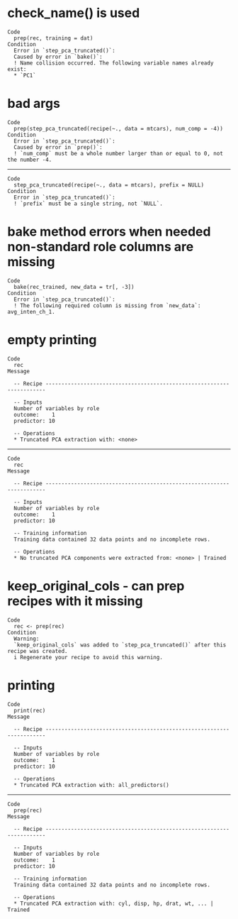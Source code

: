 # check_name() is used

    Code
      prep(rec, training = dat)
    Condition
      Error in `step_pca_truncated()`:
      Caused by error in `bake()`:
      ! Name collision occurred. The following variable names already exist:
      * `PC1`

# bad args

    Code
      prep(step_pca_truncated(recipe(~., data = mtcars), num_comp = -4))
    Condition
      Error in `step_pca_truncated()`:
      Caused by error in `prep()`:
      ! `num_comp` must be a whole number larger than or equal to 0, not the number -4.

---

    Code
      step_pca_truncated(recipe(~., data = mtcars), prefix = NULL)
    Condition
      Error in `step_pca_truncated()`:
      ! `prefix` must be a single string, not `NULL`.

# bake method errors when needed non-standard role columns are missing

    Code
      bake(rec_trained, new_data = tr[, -3])
    Condition
      Error in `step_pca_truncated()`:
      ! The following required column is missing from `new_data`: avg_inten_ch_1.

# empty printing

    Code
      rec
    Message
      
      -- Recipe ----------------------------------------------------------------------
      
      -- Inputs 
      Number of variables by role
      outcome:    1
      predictor: 10
      
      -- Operations 
      * Truncated PCA extraction with: <none>

---

    Code
      rec
    Message
      
      -- Recipe ----------------------------------------------------------------------
      
      -- Inputs 
      Number of variables by role
      outcome:    1
      predictor: 10
      
      -- Training information 
      Training data contained 32 data points and no incomplete rows.
      
      -- Operations 
      * No truncated PCA components were extracted from: <none> | Trained

# keep_original_cols - can prep recipes with it missing

    Code
      rec <- prep(rec)
    Condition
      Warning:
      `keep_original_cols` was added to `step_pca_truncated()` after this recipe was created.
      i Regenerate your recipe to avoid this warning.

# printing

    Code
      print(rec)
    Message
      
      -- Recipe ----------------------------------------------------------------------
      
      -- Inputs 
      Number of variables by role
      outcome:    1
      predictor: 10
      
      -- Operations 
      * Truncated PCA extraction with: all_predictors()

---

    Code
      prep(rec)
    Message
      
      -- Recipe ----------------------------------------------------------------------
      
      -- Inputs 
      Number of variables by role
      outcome:    1
      predictor: 10
      
      -- Training information 
      Training data contained 32 data points and no incomplete rows.
      
      -- Operations 
      * Truncated PCA extraction with: cyl, disp, hp, drat, wt, ... | Trained

